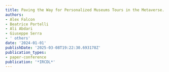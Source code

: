 ```yaml
---
title: Paving the Way for Personalized Museums Tours in the Metaverse.
authors:
- Alex Falcon
- Beatrice Portelli
- Ali Abdari
- Giuseppe Serra
- ' others'
date: '2024-01-01'
publishDate: '2025-03-08T19:22:30.693178Z'
publication_types:
- paper-conference
publication: '*IRCDL*'
---
```

